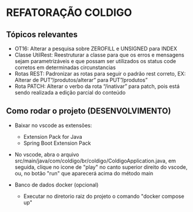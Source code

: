# REFATORAÇÃO COLDIGO

## Tópicos relevantes

- OT16: Alterar a pesquisa sobre ZEROFILL e UNSIGNED para INDEX
- Classe UtilRest: Reestruturar a classe para que os erros e mensagens sejam parametrizáveis e que possam ser utilizados os status code corretos em determinadas circunstancias
- Rotas REST: Padronizar as rotas para seguir o padrão rest correto, EX: Alterar de PUT“/produtos/alterar” para PUT”/produtos”
- Rota PATCH: Alterar o verbo da rota “/inativar” para patch, pois está sendo realizada a edição parcial do conteúdo

## Como rodar o projeto (DESENVOLVIMENTO)

- Baixar no vscode as extensões:
  - Extension Pack for Java
  - Spring Boot Extension Pack
- No vscode, abra o arquivo src/main/java/com/coldigo/br/coldigo/ColdigoApplication.java, em seguida, clique no icone de "play" no canto superior direito do vscode, ou, no botão "run" que aparecerá acima do método main

- Banco de dados docker (opcional)
  - Executar no diretorio raiz do projeto o comando "docker compose up"
